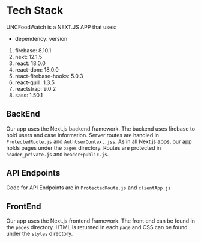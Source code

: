 # Tech Stack

UNCFoodWatch is a NEXT.JS APP that uses:
- dependency: version
1. firebase: 8.10.1
2. next: 12.1.5
3. react: 18.0.0
4. react-dom: 18.0.0
5. react-firebase-hooks: 5.0.3
6. react-quill: 1.3.5
7. reactstrap: 9.0.2
8. sass: 1.50.1

## BackEnd
Our app uses the Next.js backend framework. The backend uses firebase to hold users and case information. Server routes are handled in ```ProtectedRoute.js``` and ``` AuthUserContext.jss ```. As in all Next.js apps, our app holds pages under the ``` pages ``` directory. Routes are protected in ``` header_private.js ``` and ``` header+public.js ```. 

## API Endpoints 
Code for API Endpoints are in ``` ProtectedRoute.js ``` and ``` clientApp.js ```

## FrontEnd
Our app uses the Next.js frontend framework. The front end can be found in the ``` pages ``` directory. HTML is returned in each ``` page ``` and CSS can be found under the ``` styles ``` directory. 





